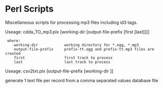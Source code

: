 # Perl Scripts
Miscellaneous scripts for processing mp3 files including id3 tags.

 Useage: cdda_TO_mp3.plx [working-dir [output-file-prefix [first [last]]]]
 
     where:
        working-dir            working directory for *.ogg, *.mp3
        output-file-prefix     prefix-tt.ogg and prefix-tt.mp3 files are created
        first                  first track to process
        last                   last track to process

 
 Useage: csv2txt.plx [output-file-prefix [working-dir ]]
 
 generate 1 text file per record
 from a comma separated values database file

